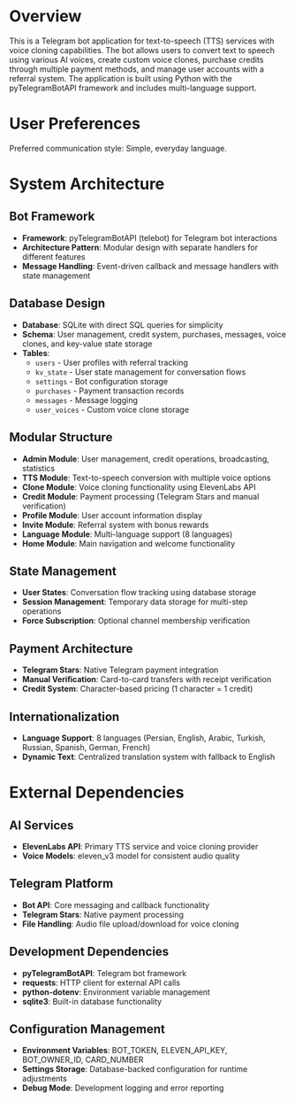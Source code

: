# Overview

This is a Telegram bot application for text-to-speech (TTS) services with voice cloning capabilities. The bot allows users to convert text to speech using various AI voices, create custom voice clones, purchase credits through multiple payment methods, and manage user accounts with a referral system. The application is built using Python with the pyTelegramBotAPI framework and includes multi-language support.

# User Preferences

Preferred communication style: Simple, everyday language.

# System Architecture

## Bot Framework
- **Framework**: pyTelegramBotAPI (telebot) for Telegram bot interactions
- **Architecture Pattern**: Modular design with separate handlers for different features
- **Message Handling**: Event-driven callback and message handlers with state management

## Database Design
- **Database**: SQLite with direct SQL queries for simplicity
- **Schema**: User management, credit system, purchases, messages, voice clones, and key-value state storage
- **Tables**: 
  - `users` - User profiles with referral tracking
  - `kv_state` - User state management for conversation flows
  - `settings` - Bot configuration storage
  - `purchases` - Payment transaction records
  - `messages` - Message logging
  - `user_voices` - Custom voice clone storage

## Modular Structure
- **Admin Module**: User management, credit operations, broadcasting, statistics
- **TTS Module**: Text-to-speech conversion with multiple voice options
- **Clone Module**: Voice cloning functionality using ElevenLabs API
- **Credit Module**: Payment processing (Telegram Stars and manual verification)
- **Profile Module**: User account information display
- **Invite Module**: Referral system with bonus rewards
- **Language Module**: Multi-language support (8 languages)
- **Home Module**: Main navigation and welcome functionality

## State Management
- **User States**: Conversation flow tracking using database storage
- **Session Management**: Temporary data storage for multi-step operations
- **Force Subscription**: Optional channel membership verification

## Payment Architecture
- **Telegram Stars**: Native Telegram payment integration
- **Manual Verification**: Card-to-card transfers with receipt verification
- **Credit System**: Character-based pricing (1 character = 1 credit)

## Internationalization
- **Language Support**: 8 languages (Persian, English, Arabic, Turkish, Russian, Spanish, German, French)
- **Dynamic Text**: Centralized translation system with fallback to English

# External Dependencies

## AI Services
- **ElevenLabs API**: Primary TTS service and voice cloning provider
- **Voice Models**: eleven_v3 model for consistent audio quality

## Telegram Platform
- **Bot API**: Core messaging and callback functionality
- **Telegram Stars**: Native payment processing
- **File Handling**: Audio file upload/download for voice cloning

## Development Dependencies
- **pyTelegramBotAPI**: Telegram bot framework
- **requests**: HTTP client for external API calls
- **python-dotenv**: Environment variable management
- **sqlite3**: Built-in database functionality

## Configuration Management
- **Environment Variables**: BOT_TOKEN, ELEVEN_API_KEY, BOT_OWNER_ID, CARD_NUMBER
- **Settings Storage**: Database-backed configuration for runtime adjustments
- **Debug Mode**: Development logging and error reporting
